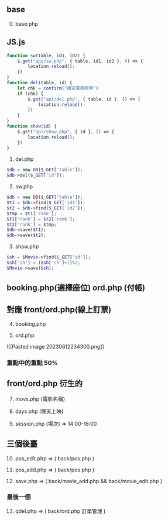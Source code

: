 ## base

0. base.php

## JS.js
```js
function sw(table, id1, id2) {
    $.get("api/sw.php", { table, id1, id2 }, () => {
        location.reload();
    })
}
function del(table, id) {
    let chk = confirm("確定要刪除嗎")
    if (chk) {
        $.get("api/del.php", { table, id }, () => {
            location.reload();
        })
    }
}
function show(id) {
    $.get("api/show.php", { id }, () => {
        location.reload();
    })
}
```


1. del.php
```php
$db = new DB($_GET['table']);
$db->del($_GET['id']);
```
2.  sw.php
```php
$db = new DB($_GET['table']);
$t1 = $db->find($_GET['id1']);
$t2 = $db->find($_GET['id2']);
$tmp = $t1['rank'];
$t1['rank'] = $t2['rank'];
$t2['rank'] = $tmp;
$db->save($t1);
$db->save($t2);
```
3.  show.php
```php
$sh = $Movie->find($_GET['id']);
$sh['sh'] = ($sh['sh']+1)%2;
$Movie->save($sh);
```

## booking.php(選擇座位)  ord.php (付帳) 
## 對應 front/ord.php(線上訂票)

4. booking.php

5. ord.php

![[Pasted image 20230612234300.png]]
### 重點中的重點 50%

## front/ord.php 衍生的

7. movs.php (電影名稱)

8. days.php (哪天上映)

9. session.php (場次) => 14:00-16:00

## 三個後臺

10. pos_edit.php  => ( back/pos.php )
11. pos_add.php  => ( back/pos.php )

12. save.php => ( back/movie_add.php  &&  back/movie_edit.php )


### 最後一個

13.  qdel.php  => ( back/ord.php 訂單管理 )